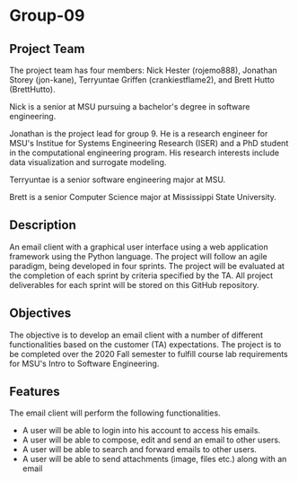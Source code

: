 # Group-09

## Project Team
The project team has four members: Nick Hester (rojemo888), Jonathan Storey (jon-kane), Terryuntae Griffen (crankiestflame2), and Brett Hutto (BrettHutto).

Nick is a senior at MSU pursuing a bachelor's degree in software engineering. 

Jonathan is the project lead for group 9. He is a research engineer for MSU's Institue for Systems Engineering Research (ISER) and a PhD student in the computational engineering program. His research interests include data visualization and surrogate modeling. 

Terryuntae is a senior software engineering major at MSU.

Brett is a senior Computer Science major at Mississippi State University.

## Description
An email client with a graphical user interface using a web application framework using the Python language. The project will follow an agile paradigm, being developed in four sprints. The project will be evaluated at the completion of each sprint by criteria specified by the TA. All project deliverables for each sprint will be stored on this GitHub repository.

## Objectives
The objective is to develop an email client with a number of different functionalities based on the customer (TA) expectations. The project is to be completed over the 2020 Fall semester to fulfill course lab requirements for MSU's Intro to Software Engineering. 

## Features
The email client will perform the following functionalities.
- A user will be able to login into his account to access his emails.
- A user will be able to compose, edit and send an email to other users.
- A user will be able to search and forward emails to other users.
- A user will be able to send attachments (image, files etc.) along with an email

